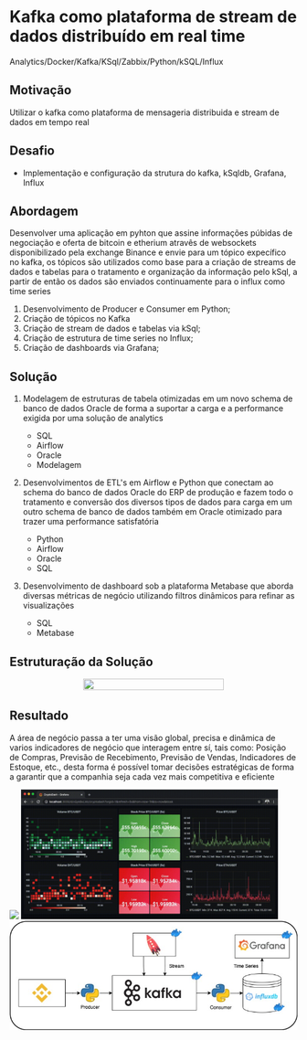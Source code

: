 # Kafka como plataforma de stream de dados distribuído em real time
Analytics/Docker/Kafka/KSql/Zabbix/Python/kSQL/Influx

## Motivação
Utilizar o kafka como plataforma de mensageria distribuida e stream de dados em tempo real

## Desafio
* Implementação e configuração da strutura do kafka, kSqldb, Grafana, Influx
 
## Abordagem
Desenvolver uma aplicação em pyhton que assine informações púbidas de negociação e oferta de bitcoin e etherium atravês de websockets disponibilizado pela exchange Binance e envie para um tópico expecífico no kafka, os tópicos são utilizados como base para a criação de streams de dados e tabelas para o tratamento e organização da informação pelo kSql, a partir de então os dados são enviados continuamente para o influx como time series 

1. Desenvolvimento de Producer e Consumer em Python;
2. Criação de tópicos no Kafka
3. Criação de stream de dados e tabelas via kSql;
4. Criação de estrutura de time series no Influx;
5. Criação de dashboards via Grafana;


## Solução
1. Modelagem de estruturas de tabela otimizadas em um novo schema de banco de dados Oracle de forma a suportar a carga e a performance exigida por uma solução de analytics
	- SQL
	- Airflow
	- Oracle
	- Modelagem

2. Desenvolvimentos de ETL's em Airflow e Python que conectam ao schema do banco de dados Oracle do ERP de produção e fazem todo o tratamento e conversão dos diversos tipos de dados para carga em um outro schema de banco de dados também em Oracle otimizado para trazer uma performance satisfatória
	- Python
	- Airflow
	- Oracle
	- SQL

3. Desenvolvimento de dashboard sob a plataforma Metabase que aborda diversas métricas de negócio utilizando filtros dinâmicos para refinar as visualizações 
	- SQL
	- Metabase
	
## Estruturação da Solução
<p align="center">
	<img src="etl-airflow-metabase.jpg" height="70%" width="70%">
</p>

## Resultado
A área de negócio passa a ter uma visão global, precisa e dinâmica de varios indicadores de negócio que interagem entre sí, tais como: Posição de Compras, Previsão de Recebimento, Previsão de Vendas, Indicadores de Estoque, etc., desta forma é possível tomar decisões estratégicas de forma a garantir que a companhia seja cada vez mais competitiva e eficiente



<img src="https://github.com/wscardua/kafka-python-grafana-influx/blob/main/Consumer_Producer_log.gif" width="450"/>

<img src="https://github.com/wscardua/kafka-python-grafana-influx/blob/main/CryptoDash.gif" width="450"/>

<img src="https://github.com/wscardua/kafka-python-grafana-influx/blob/main/DiagramaKafka.jpg?" width="550"/>


